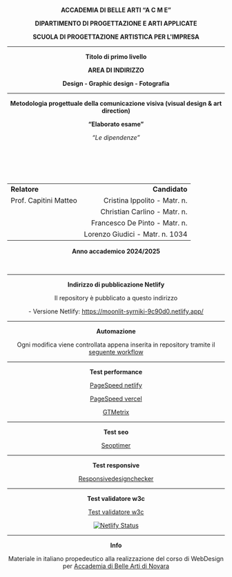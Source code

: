 <!-- ACCADEMIA DI BELLE ARTI “A C M E” -->
<p align="center"><strong>ACCADEMIA DI BELLE ARTI “A C M E”</strong></p>

<p align="center"><strong>DIPARTIMENTO DI PROGETTAZIONE E ARTI APPLICATE</strong></p>

<p align="center"><strong>SCUOLA DI PROGETTAZIONE ARTISTICA PER L'IMPRESA</strong></p>

---

<p align="center"><strong>Titolo di primo livello</strong></p>

<p align="center"><strong>AREA DI INDIRIZZO</strong></p>

<p align="center"><strong>Design - Graphic design - Fotografia</strong></p>

---

<p align="center"><strong>Metodologia progettuale della comunicazione visiva (visual design & art direction)</strong></p>

<p align="center"><strong>“Elaborato esame”</strong></p>
<p align="center"><em>“Le dipendenze”</em></p>

<br><br><br><br>

<table width="100%">
  <tr>
    <td align="left"><strong>Relatore</strong></td>
    <td align="right"><strong>Candidato</strong></td>
  </tr>
  <tr>
    <td align="left">Prof. Capitini Matteo</td>
    <td align="right">Cristina Ippolito - Matr. n. </td>
  <tr>
      <tr>
    <td align="left"></td>
    <td align="right">Christian Carlino - Matr. n. </td>
  </tr>
  <tr>
    <td align="left"></td>
    <td align="right">Francesco De Pinto - Matr. n. </td>
  </tr>
  <tr>
    <td align="left"></td>
    <td align="right">Lorenzo Giudici - Matr. n. 1034</td>
</table>


<p align="center"><strong>Anno accademico 2024/2025</strong></p>

<br>

---

<p align="center"><strong>Indirizzo di pubblicazione Netlify</strong></p>

<p align="center">Il repository è pubblicato a questo indirizzo</p>
<p align="center">- Versione Netlify: <a href="https://moonlit-syrniki-9c90d0.netlify.app/">https://moonlit-syrniki-9c90d0.netlify.app/</a></p>

---

<p align="center"><strong>Automazione</strong></p>

<p align="center">Ogni modifica viene controllata appena inserita in repository tramite il <a href="https://github.com/lollo0547/web_design/blob/main/.github/workflows/main.yml">seguente workflow</a></p>

---

<p align="center"><strong>Test performance</strong></p>

<p align="center"><a href="https://pagespeed.web.dev/report?url=https%3A%2F%2Fgithub-netlify-boilerplate.netlify.app">PageSpeed netlify</a></p>

<p align="center"><a href="https://pagespeed.web.dev/report?url=https%3A%2F%2Fgithub-netlify-boilerplate.vercel.app">PageSpeed vercel</a></p>

<p align="center"><a href="https://gtmetrix.com/reports/github-netlify-boilerplate.netlify.app/HMFhnoTV/?guest=1">GTMetrix</a></p>

---

<p align="center"><strong>Test seo</strong></p>

<p align="center"><a href="https://www.seoptimer.com/github-netlify-boilerplate.netlify.app">Seoptimer</a></p>

---

<p align="center"><strong>Test responsive</strong></p>

<p align="center"><a href="https://responsivedesignchecker.com/checker.php?url=https%3A%2F%2Fgithub-netlify-boilerplate.netlify.app&width=1400&height=700">Responsivedesignchecker</a></p>

---

<p align="center"><strong>Test validatore w3c</strong></p>

<p align="center"><a href="https://validator.w3.org/nu/?doc=https%3A%2F%2Fgithub-netlify-boilerplate.netlify.app">Test validatore w3c</a></p>

<p align="center"><a href="https://app.netlify.com/sites/github-netlify-boilerplate/deploys"><img src="https://api.netlify.com/api/v1/badges/70026311-956c-41d1-819d-633391ab5ff2/deploy-status" alt="Netlify Status"></a></p>

---

<p align="center"><strong>Info</strong></p>

<p align="center">Materiale in italiano propedeutico alla realizzazione del corso di WebDesign per <a href="http://www.acmenovara.it/">Accademia di Belle Arti di Novara</a></p>
